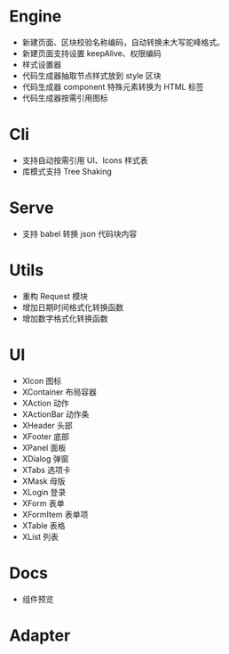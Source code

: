 # Engine

- 新建页面、区块校验名称编码，自动转换未大写驼峰格式。
- 新建页面支持设置 keepAlive、权限编码
- 样式设置器
- 代码生成器抽取节点样式放到 style 区块
- 代码生成器 component 特殊元素转换为 HTML 标签
- 代码生成器按需引用图标

# Cli

- 支持自动按需引用 UI、Icons 样式表
- 库模式支持 Tree Shaking

# Serve

- 支持 babel 转换 json 代码块内容

# Utils

- 重构 Request 模块
- 增加日期时间格式化转换函数
- 增加数字格式化转换函数

# UI

- XIcon 图标
- XContainer 布局容器
- XAction 动作
- XActionBar 动作条
- XHeader 头部
- XFooter 底部
- XPanel 面板
- XDialog 弹窗
- XTabs 选项卡
- XMask 母版
- XLogin 登录
- XForm 表单
- XFormItem 表单项
- XTable 表格
- XList 列表

# Docs

- 组件预览

# Adapter

